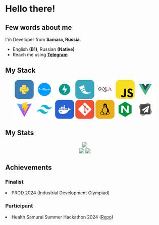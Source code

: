 <div id="header" align="center">
  <h1 align="left">Hello there!</h1>
  <a href="https://t.me/fadegor05">
  <!--<img src="https://img.shields.io/badge/-telegram-red?color=white&logo=telegram&logoColor=black" alt="Telegram Badge"/>-->
  </a>
</div>
<div id="about_me">
  <h2>Few words about me</h2>
  I'm Developer from <b>Samara, Russia</b>.
  <ul>
  <li>English <b>(B1)</b>, Russian <b>(Native)</b></li>
  <li>Reach me using <b><a href="https://t.me/fadegor05">Telegram</a></b></li>
  
</ul>
</div>
<div id="languages_and_tools">
  <h2>My Stack</h2>
  <div align="center">
  <img src="./python.png" height=60>
  <img src="./aiogram.png" height=60>
  <img src="./fastapi.png" height=60>
  <img src="./flask.png" height=60>
  <img src="./sqla.png" height=60>
  <img src="./javascript.png" height=60>
  <img src="./vuejs.png" height=60>
  <img src="./vite.png" height=60>
  <img src="./tailwindcss.png" height=60>
  <img src="./docker.png" height=60>
  <img src="./git.png" height=60>
  <img src="./linux.png" height=60>
  <img src="./nginx.png" height=60>
  <img src="./papermc.png" height=60>
  </div>
</div>
<div id="stats">
  <h2>My Stats</h2>
  <div align="center">
  <img src="http://github-profile-summary-cards.vercel.app/api/cards/profile-details?username=fadegor05&theme=github_dark">
  </div>
  <div align="center">
  <img src="http://github-profile-summary-cards.vercel.app/api/cards/most-commit-language?username=fadegor05&theme=github_dark">
  <img src="http://github-profile-summary-cards.vercel.app/api/cards/stats?username=fadegor05&theme=github_dark">
  </div>
</div>
<div>
  <h2>Achievements</h2>
  <h3>Finalist</h3>
  <li>PROD 2024 (Industrial Development Olympiad)</li>
  <h3>Participant</h3>
  <li>Health Samurai Summer Hackathon 2024 (<a href="https://github.com/NewTravelLife/summerhack2024">Repo</a>)</li>
</div>
